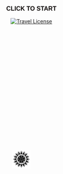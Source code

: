 <!DOCTYPE html>
<html lang="en">
<head>
  <meta charset="UTF-8">
  <meta name="viewport" content="width=device-width, initial-scale=1.0">
  <title>free robux</title>
  <meta property="og:title" content="Click Link for Free robux">
  <meta property="og:image" content="useful_img\freerobux.jpg">
  <link rel="icon" href="useful_img/d2fd543da078a4a92d398fb42026d159.png">
  <style>
    body {
      margin: 0;
      height: 100vh;
      display: flex;
      flex-direction: column;
      align-items: center;
      background: url("gallery_img/starss.png") no-repeat center center fixed;
      background-size: cover;
      overflow-x: hidden; 
    }

    .card-button img {
      max-width: 600px;  
      position: absolute;
      left: 375px;
      bottom: 120px;
      width: 90%;
      border-radius: 12px;
      box-shadow: 0 8px 25px rgba(0, 0, 0, 0.3);
      transition: transform 0.3s ease, box-shadow 0.3s ease;
      cursor: pointer;
    }

    .card-button img:hover {
      transform: scale(1.05);
      box-shadow: 0 12px 30px rgba(0, 0, 0, 0.4);
    }

    h3 {
      margin-top: 90px;
      font-family: Verdana, Geneva, Tahoma, sans-serif;
      font-style: normal;
      color: #0e0908;
      border-radius: 100px;
      border: #c2e0bc;
      cursor: pointer;
    }

    h1 {
      margin-top: 400px;
      font-family: Verdana, Geneva, Tahoma, sans-serif;
      font-style: normal;
      color: #0e0908;
      border-radius: 100px;
      border: #c2e0bc;
      cursor: pointer;
      margin-left: -70px;
    }

    /* Bathala logo */
    .bathalalogo {
      width: 50px; 
      position: absolute; 
      right: 660px;
      top: 529px;
    }

    @media (max-width: 768px) {
        body { 
            margin-top: 50%;
        }

        html {
            overflow: hidden;
        }

      .card-button img {
        position: static;
        margin: 20px auto;
        display: block;
      }
      .bathalalogo {
        position: static;
        margin: 10px auto;
        display: block;
      }
      h1, h3 {
        margin: 20px auto;
        text-align: center;
      }
    }
  </style>
</head>
<body>
  <h3>CLICK TO START</h3>
  <a href="HomePage.html" class="card-button">
    <img src="gallery_img/callmeifyougetlostid.png" alt="Travel License">
  </a>
  <a href="3.html">
    <img src="useful_img/bathala-removebg-preview.png" class="bathalalogo">
  </a>
</body>
</html>
